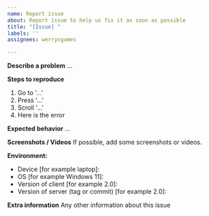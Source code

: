 ```yaml
---
name: Report issue
about: Report issue to help us fix it as soon as possible
title: "[Issue] "
labels: ''
assignees: werryxgames

---
```


**Describe a problem**
...

**Steps to reproduce**
1. Go to '...'
2. Press '...'
3. Scroll '...'
4. Here is the error

**Expected behavior**
...

**Screenshots / Videos**
If possible, add some screenshots or videos.

**Environment:**
 - Device [for example laptop]: 
 - OS [for example Windows 11]: 
 - Version of client [for example 2.0]: 
 - Version of server (tag or commit) [for example 2.0]: 

**Extra information**
Any other information about this issue

